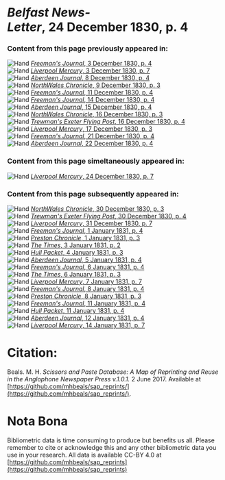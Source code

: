 # *Belfast News-Letter*, 24 December 1830, p. 4  
  
### Content from this page previously appeared in:  
![Hand](http://scissorsandpaste.net/wp-content/uploads/2017/06/smallhandpointer.png) [*Freeman's Journal*, 3 December 1830, p. 4](https://mhbeals.github.io/sap_html/Freeman's-Journal/Freeman's-Journal-3-December-1830-p-4)  
![Hand](http://scissorsandpaste.net/wp-content/uploads/2017/06/smallhandpointer.png) [*Liverpool Mercury*, 3 December 1830, p. 7](https://mhbeals.github.io/sap_html/Liverpool-Mercury/Liverpool-Mercury-3-December-1830-p-7)  
![Hand](http://scissorsandpaste.net/wp-content/uploads/2017/06/smallhandpointer.png) [*Aberdeen Journal*, 8 December 1830, p. 4](https://mhbeals.github.io/sap_html/Aberdeen-Journal/Aberdeen-Journal-8-December-1830-p-4)  
![Hand](http://scissorsandpaste.net/wp-content/uploads/2017/06/smallhandpointer.png) [*NorthWales Chronicle*, 9 December 1830, p. 3](https://mhbeals.github.io/sap_html/NorthWales-Chronicle/NorthWales-Chronicle-9-December-1830-p-3)  
![Hand](http://scissorsandpaste.net/wp-content/uploads/2017/06/smallhandpointer.png) [*Freeman's Journal*, 11 December 1830, p. 4](https://mhbeals.github.io/sap_html/Freeman's-Journal/Freeman's-Journal-11-December-1830-p-4)  
![Hand](http://scissorsandpaste.net/wp-content/uploads/2017/06/smallhandpointer.png) [*Freeman's Journal*, 14 December 1830, p. 4](https://mhbeals.github.io/sap_html/Freeman's-Journal/Freeman's-Journal-14-December-1830-p-4)  
![Hand](http://scissorsandpaste.net/wp-content/uploads/2017/06/smallhandpointer.png) [*Aberdeen Journal*, 15 December 1830, p. 4](https://mhbeals.github.io/sap_html/Aberdeen-Journal/Aberdeen-Journal-15-December-1830-p-4)  
![Hand](http://scissorsandpaste.net/wp-content/uploads/2017/06/smallhandpointer.png) [*NorthWales Chronicle*, 16 December 1830, p. 3](https://mhbeals.github.io/sap_html/NorthWales-Chronicle/NorthWales-Chronicle-16-December-1830-p-3)  
![Hand](http://scissorsandpaste.net/wp-content/uploads/2017/06/smallhandpointer.png) [*Trewman's Exeter Flying Post*, 16 December 1830, p. 4](https://mhbeals.github.io/sap_html/Trewman's-Exeter-Flying-Post/Trewman's-Exeter-Flying-Post-16-December-1830-p-4)  
![Hand](http://scissorsandpaste.net/wp-content/uploads/2017/06/smallhandpointer.png) [*Liverpool Mercury*, 17 December 1830, p. 3](https://mhbeals.github.io/sap_html/Liverpool-Mercury/Liverpool-Mercury-17-December-1830-p-3)  
![Hand](http://scissorsandpaste.net/wp-content/uploads/2017/06/smallhandpointer.png) [*Freeman's Journal*, 21 December 1830, p. 4](https://mhbeals.github.io/sap_html/Freeman's-Journal/Freeman's-Journal-21-December-1830-p-4)  
![Hand](http://scissorsandpaste.net/wp-content/uploads/2017/06/smallhandpointer.png) [*Aberdeen Journal*, 22 December 1830, p. 4](https://mhbeals.github.io/sap_html/Aberdeen-Journal/Aberdeen-Journal-22-December-1830-p-4)  
  
### Content from this page simeltaneously appeared in:  
![Hand](http://scissorsandpaste.net/wp-content/uploads/2017/06/smallhandpointer.png) [*Liverpool Mercury*, 24 December 1830, p. 7](https://mhbeals.github.io/sap_html/Liverpool-Mercury/Liverpool-Mercury-24-December-1830-p-7)  
  
### Content from this page subsequently appeared in:  
![Hand](http://scissorsandpaste.net/wp-content/uploads/2017/06/smallhandpointer.png) [*NorthWales Chronicle*, 30 December 1830, p. 3](https://mhbeals.github.io/sap_html/NorthWales-Chronicle/NorthWales-Chronicle-30-December-1830-p-3)  
![Hand](http://scissorsandpaste.net/wp-content/uploads/2017/06/smallhandpointer.png) [*Trewman's Exeter Flying Post*, 30 December 1830, p. 4](https://mhbeals.github.io/sap_html/Trewman's-Exeter-Flying-Post/Trewman's-Exeter-Flying-Post-30-December-1830-p-4)  
![Hand](http://scissorsandpaste.net/wp-content/uploads/2017/06/smallhandpointer.png) [*Liverpool Mercury*, 31 December 1830, p. 7](https://mhbeals.github.io/sap_html/Liverpool-Mercury/Liverpool-Mercury-31-December-1830-p-7)  
![Hand](http://scissorsandpaste.net/wp-content/uploads/2017/06/smallhandpointer.png) [*Freeman's Journal*, 1 January 1831, p. 4](https://mhbeals.github.io/sap_html/Freeman's-Journal/Freeman's-Journal-1-January-1831-p-4)  
![Hand](http://scissorsandpaste.net/wp-content/uploads/2017/06/smallhandpointer.png) [*Preston Chronicle*, 1 January 1831, p. 3](https://mhbeals.github.io/sap_html/Preston-Chronicle/Preston-Chronicle-1-January-1831-p-3)  
![Hand](http://scissorsandpaste.net/wp-content/uploads/2017/06/smallhandpointer.png) [*The Times*, 3 January 1831, p. 2](https://mhbeals.github.io/sap_html/The-Times/The-Times-3-January-1831-p-2)  
![Hand](http://scissorsandpaste.net/wp-content/uploads/2017/06/smallhandpointer.png) [*Hull Packet*, 4 January 1831, p. 3](https://mhbeals.github.io/sap_html/Hull-Packet/Hull-Packet-4-January-1831-p-3)  
![Hand](http://scissorsandpaste.net/wp-content/uploads/2017/06/smallhandpointer.png) [*Aberdeen Journal*, 5 January 1831, p. 4](https://mhbeals.github.io/sap_html/Aberdeen-Journal/Aberdeen-Journal-5-January-1831-p-4)  
![Hand](http://scissorsandpaste.net/wp-content/uploads/2017/06/smallhandpointer.png) [*Freeman's Journal*, 6 January 1831, p. 4](https://mhbeals.github.io/sap_html/Freeman's-Journal/Freeman's-Journal-6-January-1831-p-4)  
![Hand](http://scissorsandpaste.net/wp-content/uploads/2017/06/smallhandpointer.png) [*The Times*, 6 January 1831, p. 3](https://mhbeals.github.io/sap_html/The-Times/The-Times-6-January-1831-p-3)  
![Hand](http://scissorsandpaste.net/wp-content/uploads/2017/06/smallhandpointer.png) [*Liverpool Mercury*, 7 January 1831, p. 7](https://mhbeals.github.io/sap_html/Liverpool-Mercury/Liverpool-Mercury-7-January-1831-p-7)  
![Hand](http://scissorsandpaste.net/wp-content/uploads/2017/06/smallhandpointer.png) [*Freeman's Journal*, 8 January 1831, p. 4](https://mhbeals.github.io/sap_html/Freeman's-Journal/Freeman's-Journal-8-January-1831-p-4)  
![Hand](http://scissorsandpaste.net/wp-content/uploads/2017/06/smallhandpointer.png) [*Preston Chronicle*, 8 January 1831, p. 3](https://mhbeals.github.io/sap_html/Preston-Chronicle/Preston-Chronicle-8-January-1831-p-3)  
![Hand](http://scissorsandpaste.net/wp-content/uploads/2017/06/smallhandpointer.png) [*Freeman's Journal*, 11 January 1831, p. 4](https://mhbeals.github.io/sap_html/Freeman's-Journal/Freeman's-Journal-11-January-1831-p-4)  
![Hand](http://scissorsandpaste.net/wp-content/uploads/2017/06/smallhandpointer.png) [*Hull Packet*, 11 January 1831, p. 4](https://mhbeals.github.io/sap_html/Hull-Packet/Hull-Packet-11-January-1831-p-4)  
![Hand](http://scissorsandpaste.net/wp-content/uploads/2017/06/smallhandpointer.png) [*Aberdeen Journal*, 12 January 1831, p. 4](https://mhbeals.github.io/sap_html/Aberdeen-Journal/Aberdeen-Journal-12-January-1831-p-4)  
![Hand](http://scissorsandpaste.net/wp-content/uploads/2017/06/smallhandpointer.png) [*Liverpool Mercury*, 14 January 1831, p. 7](https://mhbeals.github.io/sap_html/Liverpool-Mercury/Liverpool-Mercury-14-January-1831-p-7)  


# Citation: 

Beals. M. H. *Scissors and Paste Database: A Map of Reprinting and Reuse in the Anglophone Newspaper Press v.1.0.1.* 2 June 2017. Available at [https://github.com/mhbeals/sap_reprints/](https://github.com/mhbeals/sap_reprints/). 

# Nota Bona

Bibliometric data is time consuming to produce but benefits us all. Please remember to cite or acknowledge this and any other bibliometric data you use in your research. All data is available CC-BY 4.0 at [https://github.com/mhbeals/sap_reprints](https://github.com/mhbeals/sap_reprints)